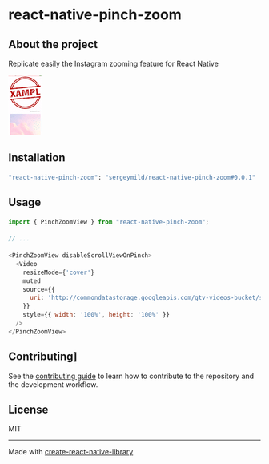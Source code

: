 # react-native-pinch-zoom

## About the project
Replicate easily the Instagram zooming feature for React Native


![](./preview.gif)

## Installation

```sh
"react-native-pinch-zoom": "sergeymild/react-native-pinch-zoom#0.0.1"
```

## Usage

```js
import { PinchZoomView } from "react-native-pinch-zoom";

// ...

<PinchZoomView disableScrollViewOnPinch>
  <Video
    resizeMode={'cover'}
    muted
    source={{
      uri: 'http://commondatastorage.googleapis.com/gtv-videos-bucket/sample/BigBuckBunny.mp4',
    }}
    style={{ width: '100%', height: '100%' }}
  />
</PinchZoomView>
```

## Contributing]

See the [contributing guide](CONTRIBUTING.md) to learn how to contribute to the repository and the development workflow.

## License

MIT

---

Made with [create-react-native-library](https://github.com/callstack/react-native-builder-bob)
